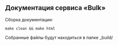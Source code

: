 Документация сервиса «Bulk»
---------------------------

Сборка документации:

	make clean && make html
	
Собранные файлы будут находиться в папке _build/
